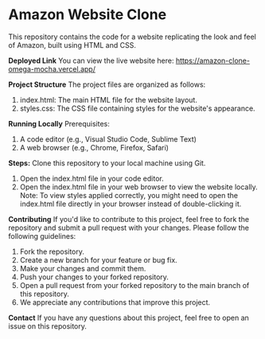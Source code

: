 #  Amazon Website Clone

This repository contains the code for a website replicating the look and feel of Amazon, built using HTML and CSS.

**Deployed Link**
You can view the live website here: https://amazon-clone-omega-mocha.vercel.app/


**Project Structure**
The project files are organized as follows:
1. index.html: The main HTML file for the website layout.
2. styles.css: The CSS file containing styles for the website's appearance.


**Running Locally**
Prerequisites:
1. A code editor (e.g., Visual Studio Code, Sublime Text)
2. A web browser (e.g., Chrome, Firefox, Safari)

**Steps:**
Clone this repository to your local machine using Git.
1. Open the index.html file in your code editor.
2. Open the index.html file in your web browser to view the website locally.
Note: To view styles applied correctly, you might need to open the index.html file directly in your browser instead of double-clicking it.

**Contributing**
If you'd like to contribute to this project, feel free to fork the repository and submit a pull request with your changes. Please follow the following guidelines:   
1. Fork the repository.
2. Create a new branch for your feature or bug fix.
3. Make your changes and commit them.
4. Push your changes to your forked repository.
5. Open a pull request from your forked repository to the main branch of this repository.   
6. We appreciate any contributions that improve this project.
   

**Contact**
If you have any questions about this project, feel free to open an issue on this repository.











